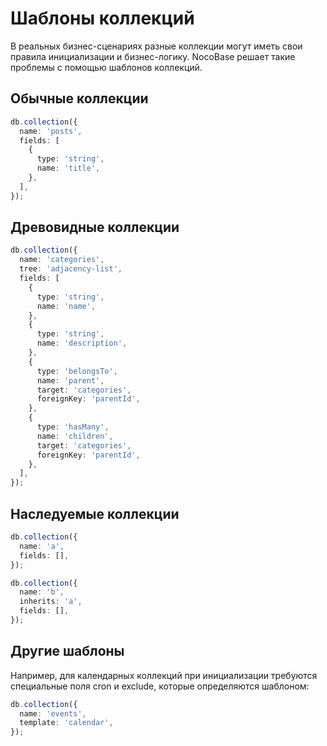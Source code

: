# Шаблоны коллекций

В реальных бизнес-сценариях разные коллекции могут иметь свои правила инициализации и бизнес-логику. NocoBase решает такие проблемы с помощью шаблонов коллекций.

## Обычные коллекции

```ts
db.collection({
  name: 'posts',
  fields: [
    {
      type: 'string',
      name: 'title',
    },
  ],
});
```

## Древовидные коллекции

```ts
db.collection({
  name: 'categories',
  tree: 'adjacency-list',
  fields: [
    {
      type: 'string',
      name: 'name',
    },
    {
      type: 'string',
      name: 'description',
    },
    {
      type: 'belongsTo',
      name: 'parent',
      target: 'categories',
      foreignKey: 'parentId',
    },
    {
      type: 'hasMany',
      name: 'children',
      target: 'categories',
      foreignKey: 'parentId',
    },
  ],
});
```

## Наследуемые коллекции

```ts
db.collection({
  name: 'a',
  fields: [],
});

db.collection({
  name: 'b',
  inherits: 'a',
  fields: [],
});
```

## Другие шаблоны

Например, для календарных коллекций при инициализации требуются специальные поля cron и exclude, которые определяются шаблоном:

```ts
db.collection({
  name: 'events',
  template: 'calendar',
});
```

